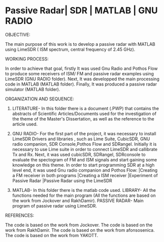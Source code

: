 # Passive Radar| SDR | MATLAB | GNU RADIO

OBJECTIVE:

 The main purpose of this work is to develop a passive radar with MATLAB using LimeSDR ( ISM spectrum, central frequency of 2.45 GHz).
 
 WORKING PROCESS:
 
In order to achieve that goal, firstly It was used Gnu Radio and Pothos Flow to produce some receivers of ISM/ FM and passive radar examples using LimeSDR (GNU RADIO folder).
Next, It was developped the main processing code in MATLAB (MATLAB folder).
Finally, It was produced a passive radar simulator (MATLAB folder).


ORGANIZATION AND SEQUENCE: 

 1. LITERATURE- In this folder there is a document (.PWP) that contains the abstracts of Scientific Articles/Documents used for the investigation of the theme of the Master's
Dissertation, as well as the reference to the article used.

 2. GNU RADIO- For the first part of the project, it was necessary to install LimeSDR Drivers and libraries , such as Lime Suite, CubicSDR, GNU radio companion, SDR Console,Pothos Flow and SDRangel.
Initially it is necessary to use Lime suite in order to connect LimeSDR and callibrate Tx and Rx.
Next, it was used cubicSDR, SDRangel, SDRconsole to evaluate the spectogram of FM and ISM signals and start gaining some knowledge on this theme.
In order to start programming SDR at a high level end, it was used Gnu radio companion and Pothos Flow:
     |Creating a FM receiver in both programs
     |Creating a ISM receiver
     |Experiment of Passive Radar
     |Passive Radar using the LimeSDR

 3. MATLAB- In this folder there is the matlab code used.
  LIBRARY- All the functions needed for the main program (All the functions are based on the work from Jockover and RakhDamir).
  PASSIVE RADAR- Main program of passive radar using LimeSDR.


REFERENCES:

The code is based on the work from Jockover.
The code is based on the work from RakhDamir.
The code is based on the work from afonsosenica.
The code is based on the work from YAKOTT.
